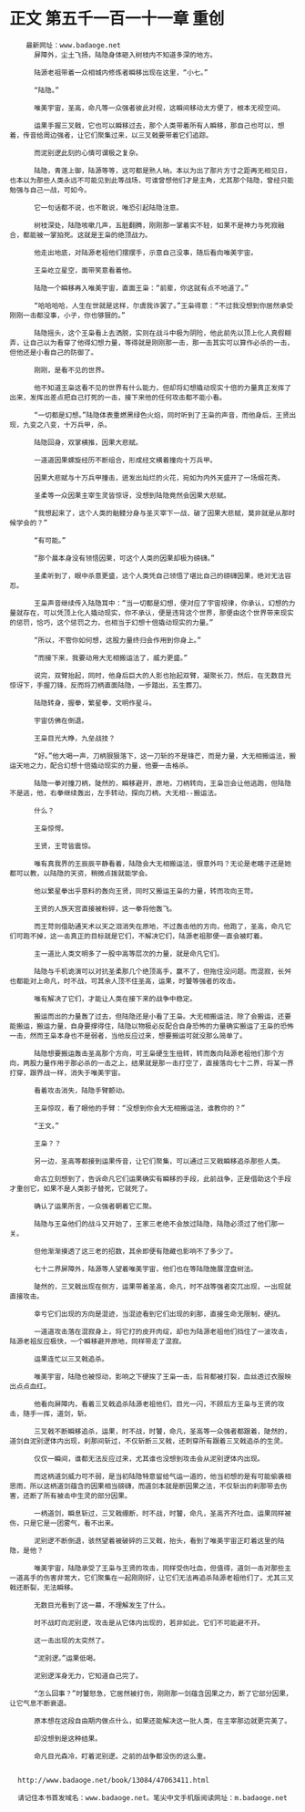 # 正文 第五千一百一十一章 重创
        最新网址：www.badaoge.net
          屏障外，尘土飞扬，陆隐身体砸入树枝内不知道多深的地方。
      
          陆源老祖带着一众相城内修炼者瞬移出现在这里，“小七。”
      
          “陆隐。”
      
          唯美宇宙，圣高，命凡等一众强者彼此对视，这瞬间移动太方便了，根本无视空间。
      
          运果手握三叉戟，它也可以瞬移过去，那个人类带着所有人瞬移，那自己也可以，想着，传音给周边强者，让它们聚集过来，以三叉戟要带着它们追踪。
      
          而泥别逻此刻的心情可谓极之复杂。
      
          陆隐，青莲上御，陆源等等，这可都是熟人呐，本以为出了那片方寸之距再无相见日，也本以为那些人类永远不可能见到此等战场，可谁曾想他们才是主角，尤其那个陆隐，曾经只能勉强与自己一战，可如今。
      
          它一句话都不说，也不敢说，唯恐引起陆隐注意。
      
          树枝深处，陆隐咳嗽几声，五脏翻腾，刚刚那一掌着实不轻，如果不是神力与死寂融合，都能被一掌拍死。这就是王枭的绝顶战力。
      
          他走出地底，对陆源老祖他们摆摆手，示意自己没事，随后看向唯美宇宙。
      
          王枭屹立星空，面带笑意看着他。
      
          陆隐一个瞬移再入唯美宇宙，直面王枭：“前辈，你这就有点不地道了。”
      
          “哈哈哈哈，人生在世就是这样，尔虞我诈罢了。”王枭得意：“不过我没想到你居然承受刚刚一击都没事，小子，你也够狠的。”
      
          陆隐摇头，这个王枭看上去洒脱，实则在战斗中极为阴险，他此前先以顶上化人真假糊弄，让自己以为看穿了他得幻想力量，等得就是刚刚那一击，那一击其实可以算作必杀的一击，但他还是小看自己的防御了。
      
          刚刚，是看不见的世界。
      
          他不知道王枭这看不见的世界有什么能力，但却将幻想撬动现实十倍的力量真正发挥了出来，发挥出差点把自己打死的一击，接下来他的任何攻击都不能小看。
      
          “一切都是幻想。”陆隐体表重燃黑绿色火焰，同时听到了王枭的声音，而他身后，王贤出现，九变之八变，十万兵甲，杀。
      
          陆隐回身，双掌横推，因果大悲赋。
      
          一道道因果螺旋经历不断组合，形成经文横着撞向十万兵甲。
      
          因果大悲赋与十万兵甲撞击，迸发出灿烂的火花，宛如为内外天盛开了一场烟花秀。
      
          圣柔等一众因果主宰生灵皆惊讶，没想到陆隐竟然会因果大悲赋。
      
          “我想起来了，这个人类的骷髅分身与圣灭宰下一战，破了因果大悲赋，莫非就是从那时候学会的？”
      
          “有可能。”
      
          “那个晨本身没有领悟因果，可这个人类的因果却极为磅礴。”
      
          圣柔听到了，眼中杀意更盛，这个人类凭自己领悟了堪比自己的磅礴因果，绝对无法容忍。
      
          王枭声音继续传入陆隐耳中：“当一切都是幻想，便对应了宇宙规律，你承认，幻想的力量就存在，可以凭顶上化人撬动现实，你不承认，便是违背这个世界，那便由这个世界带来现实的惩罚，恰巧，这个惩罚之力，也相当于幻想十倍撬动现实的力量。”
      
          “所以，不管你如何想，这股力量终归会作用到你身上。”
      
          “而接下来，我要动用大无相搬运法了，威力更盛。”
      
          说完，双臂抬起，同时，他身后巨大的人影也抬起双臂，凝聚长刀，然后，在无数目光惊讶下，手握刀锋，反而将刀柄直面陆隐，一步踏出，五生葬刀。
      
          陆隐转身，握拳，繁星拳，文明作星斗。
      
          宇宙仿佛在倒退。
      
          王枭目光大睁，九垒战技？
      
          “好。”他大喝一声，刀柄狠狠落下，这一刀斩的不是锋芒，而是力量，大无相搬运法，搬运天地之力，配合幻想十倍撬动现实的力量，他要一击格杀。
      
          陆隐一拳对撞刀柄，陡然的，瞬移避开，原地，刀柄转向，王枭岂会让他逃跑，但陆隐不是逃，他，右拳继续轰出，左手转动，探向刀柄，大无相--搬运法。
      
          什么？
      
          王枭惊愕。
      
          王贤，王苛皆震惊。
      
          唯有真我界的王辰辰平静看着，陆隐会大无相搬运法，很意外吗？无论是老瞎子还是她都可以教，以陆隐的天资，稍微点拨就能学会。
      
          他以繁星拳出乎意料的轰向王贤，同时又搬运王枭的力量，转而攻向王苛。
      
          王贤的人族天宫直接被粉碎，这一拳将他轰飞。
      
          而王苛则借助通天术以天之泪消失在原地，不过轰击他的方向，他跑了，圣高，命凡它们可跑不掉，这一击真正的目标就是它们，不解决它们，陆源老祖那便一直会被盯着。
      
          主一道比人类文明多了一股中高等层次的力量，就是命凡它们。
      
          陆隐与千机诡演可以对抗圣柔那几个绝顶高手，赢不了，但拖住没问题。而混寂，长舛也都能对上命凡，时不战，可其余人顶不住圣高，运果，时饕等强者的攻击。
      
          唯有解决了它们，才能让人类在接下来的战争中稳定。
      
          搬运而出的力量轰了过去，但陆隐还是小看了王枭。大无相搬运法，除了会搬运，还要能搬运，搬运力量，自身要撑得住，陆隐以物极必反配合自身恐怖的力量确实搬运了王枭的恐怖一击，然而王枭本身也不是弱者，当他反应过来，想要搬运可就没那么简单了。
      
          陆隐想要搬运轰击圣高那个方向，可王枭硬生生扭转，转而轰向陆源老祖他们那个方向，两股力量作用于那必杀的一击之上，结果就是那一击打空了，直接落向七十二界，将某一界打穿，跟界战一样，消失于唯美宇宙。
      
          看着攻击消失，陆隐手臂颤动。
      
          王枭惊叹，看了眼他的手臂：“没想到你会大无相搬运法，谁教你的？”
      
          “王文。”
      
          王枭？？
      
          另一边，圣高等都接到运果传音，让它们聚集，可以通过三叉戟瞬移追杀那些人类。
      
          命古立刻想到了，告诉命凡它们运果确实有瞬移的手段，此前战争，正是借助这个手段才重创它，如果不是人类影子替死，它就死了。
      
          确认了运果所言，一众强者朝着它汇聚。
      
          陆隐与王枭他们的战斗又开始了，王家三老绝不会放过陆隐，陆隐必须过了他们那一关。
      
          但他渐渐摸透了这三老的招数，其余即便有隐藏也影响不了多少了。
      
          七十二界屏障外，陆源等人望着唯美宇宙，他们也在等陆隐施展涅盘树法。
      
          陡然的，三叉戟出现在侧方，运果带着圣高，命凡，时不战等强者突兀出现，一出现就直接攻击。
      
          幸亏它们出现的方向是混迹，当混迹看到它们出现的刹那，直接生命无限制，硬抗。
      
          一道道攻击落在混寂身上，将它打的皮开肉绽，却也为陆源老祖他们挡住了一波攻击，陆源老祖反应极快，一个瞬移避开原地，同样带走了混寂。
      
          运果连忙以三叉戟追杀。
      
          唯美宇宙，陆隐也被惊动，影响之下硬挨了王枭一击，后背都被打裂，血丝透过衣服映出点点血红。
      
          他看向屏障内，看着三叉戟追杀陆源老祖他们，目光一闪，不顾后方王枭与王贤的攻击，随手一挥，道剑，斩。
      
          三叉戟不断瞬移追杀，运果，时不战，时饕，命凡，圣高等一众强者都跟着，陡然的，道剑自泥别逻体内出现，刹那间斩过，不仅斩断三叉戟，还刺穿所有跟着三叉戟追杀的生灵。
      
          仅仅一瞬间，谁都无法反应过来，尤其谁也没想到攻击会从泥别逻体内出现。
      
          而这柄道剑威力可不弱，是当初陆隐特意留给气运一道的，他当初想的是有可能偷袭相思雨，所以这柄道剑蕴含的因果相当磅礴，而道剑本就是断因果之法，不仅斩出的刹那带去伤害，还断了所有被击中生灵的部分因果。
      
          一柄道剑，瞬息斩过，三叉戟绷断，时不战，时饕，命凡，圣高齐齐吐血，运果同样被伤，只是它是一团雾气，看不出来。
      
          泥别逻不断倒退，骇然望着被破碎的三叉戟，抬头，看到了唯美宇宙正盯着这里的陆隐，是他？
      
          唯美宇宙，陆隐承受了王枭与王贤的攻击，同样受伤吐血，但值得，道剑一击对那些主一道高手的伤害非常大，它们聚集在一起刚刚好，让它们无法再追杀陆源老祖他们了。尤其三叉戟还断裂，无法瞬移。
      
          无数目光看到了这一幕，不理解发生了什么。
      
          时不战盯向泥别逻，攻击是从它体内出现的，若非如此，它们不可能避不开。
      
          这一击出现的太突然了。
      
          “泥别逻。”运果低喝。
      
          泥别逻浑身无力，它知道自己完了。
      
          “怎么回事？”时饕怒急，它居然被打伤，刚刚那一剑蕴含因果之力，断了它部分因果，让它气息不断衰退。
      
          原本想在这段自由期内做点什么，如果还能解决这一批人类，在主宰那边就更完美了。
      
          却没想到是这种结果。
      
          命凡目光森冷，盯着泥别逻。之前的战争都没伤的这么重。
      
      
      http://www.badaoge.net/book/13084/47063411.html
      
      请记住本书首发域名：www.badaoge.net。笔尖中文手机版阅读网址：m.badaoge.net